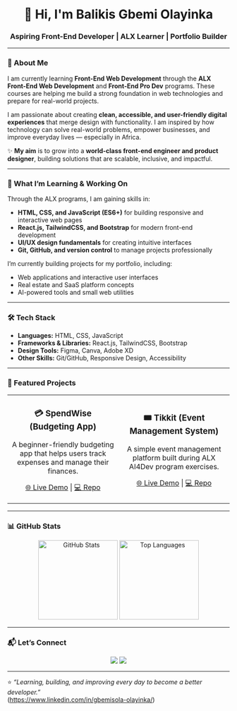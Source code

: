 <!-- Profile Header -->
<h1 align="center">👋 Hi, I'm Balikis Gbemi Olayinka</h1>
<h3 align="center">Aspiring Front-End Developer | ALX Learner | Portfolio Builder</h3>

---

### 🌟 About Me  

I am currently learning **Front-End Web Development** through the **ALX Front-End Web Development** and **Front-End Pro Dev** programs. These courses are helping me build a strong foundation in web technologies and prepare for real-world projects.  

I am passionate about creating **clean, accessible, and user-friendly digital experiences** that merge design with functionality. I am inspired by how technology can solve real-world problems, empower businesses, and improve everyday lives — especially in Africa.  

✨ **My aim** is to grow into a **world-class front-end engineer and product designer**, building solutions that are scalable, inclusive, and impactful.  

---

### 🚀 What I’m Learning & Working On  

Through the ALX programs, I am gaining skills in:  
- **HTML, CSS, and JavaScript (ES6+)** for building responsive and interactive web pages  
- **React.js, TailwindCSS, and Bootstrap** for modern front-end development  
- **UI/UX design fundamentals** for creating intuitive interfaces  
- **Git, GitHub, and version control** to manage projects professionally  

I’m currently building projects for my portfolio, including:  
- Web applications and interactive user interfaces  
- Real estate and SaaS platform concepts  
- AI-powered tools and small web utilities  

---

### 🛠️ Tech Stack  

- **Languages:** HTML, CSS, JavaScript  
- **Frameworks & Libraries:** React.js, TailwindCSS, Bootstrap  
- **Design Tools:** Figma, Canva, Adobe XD  
- **Other Skills:** Git/GitHub, Responsive Design, Accessibility  

---

### 🎨 Featured Projects  

<table>
  <tr>
    <td align="center" width="50%">
      <h3>💳 SpendWise (Budgeting App)</h3>
      <p>A beginner-friendly budgeting app that helps users track expenses and manage their finances.</p>
      <p>
        <a href="https://your-live-demo-link.com" target="_blank">🌐 Live Demo</a> | 
        <a href="https://github.com/YourGitHubUsername/spendwise" target="_blank">💻 Repo</a>
      </p>
    </td>
    <td align="center" width="50%">
      <h3>🎟️ Tikkit (Event Management System)</h3>
      <p>A simple event management platform built during ALX AI4Dev program exercises.</p>
      <p>
        <a href="https://your-live-demo-link.com" target="_blank">🌐 Live Demo</a> | 
        <a href="https://github.com/YourGitHubUsername/tikkit" target="_blank">💻 Repo</a>
      </p>
    </td>
  </tr>
</table>

---

### 📊 GitHub Stats  

<p align="center">
  <img src="https://github-readme-stats.vercel.app/api?username=YourGitHubUsername&show_icons=true&theme=radical" alt="GitHub Stats" height="180"/>
  <img src="https://github-readme-stats.vercel.app/api/top-langs/?username=YourGitHubUsername&layout=compact&theme=radical" alt="Top Languages" height="180"/>
</p>

---

### 📬 Let’s Connect  

<p align="center">
  <a href="https://www.linkedin.com/in/gbemisola-olayinka/" target="_blank"><img src="https://img.shields.io/badge/LinkedIn-0077B5?style=flat-square&logo=linkedin&logoColor=white"/></a>
  <a href="mailto:your.email@example.com"><img src="https://img.shields.io/badge/Email-D14836?style=flat-square&logo=gmail&logoColor=white"/></a>
</p>

---

⭐️ *“Learning, building, and improving every day to become a better developer.”*  
(https://www.linkedin.com/in/gbemisola-olayinka/)

